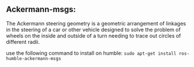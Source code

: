 ## Ackermann-msgs:
The Ackermann steering geometry is a geometric arrangement of linkages in the steering of a car or other vehicle designed to solve the problem of wheels on the inside and outside of a turn needing to trace out circles of different radii. 

use the following command to install on humble: 
`sudo apt-get install ros-humble-ackermann-msgs`